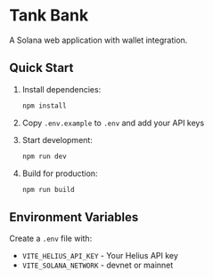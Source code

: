 # Tank Bank

A Solana web application with wallet integration.

## Quick Start

1. Install dependencies:
   ```bash
   npm install
   ```

2. Copy `.env.example` to `.env` and add your API keys

3. Start development:
   ```bash
   npm run dev
   ```

4. Build for production:
   ```bash
   npm run build
   ```

## Environment Variables

Create a `.env` file with:
- `VITE_HELIUS_API_KEY` - Your Helius API key
- `VITE_SOLANA_NETWORK` - devnet or mainnet
